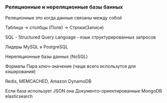 ### Реляционные и нереляционные базы банных

Реляционные это когда данные связаны между собой


Таблица -> столбцы (Поля) -> Строки(Записи)

SQL - Structured Query Language - язык структурированных запросов


Лидеры MySQL и PostgreSQL



Нереляционные базы данных (NoSQL)

Форматы
Пара ключ-значение (чаще всего использутся для кэширования)

Redis, MEMCACHED, Amazon DynamoDB

Если база использует JSON она Документо-ориентированные
MongoDB elasticsearch
